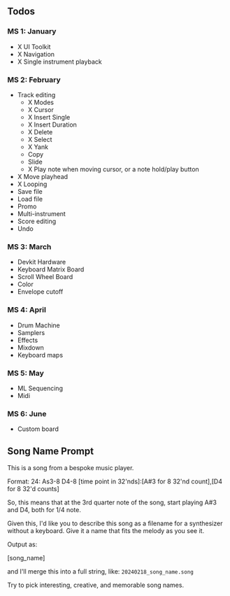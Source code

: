 ## Todos

### MS 1: January

- X UI Toolkit
- X Navigation
- X Single instrument playback

### MS 2: February

- Track editing
  - X Modes
  - X Cursor
  - X Insert Single
  - X Insert Duration
  - X Delete
  - X Select
  - X Yank
  - Copy
  - Slide
  - X Play note when moving cursor, or a note hold/play button
- X Move playhead
- X Looping
- Save file
- Load file
- Promo
- Multi-instrument
- Score editing
- Undo

### MS 3: March

- Devkit Hardware
- Keyboard Matrix Board
- Scroll Wheel Board
- Color
- Envelope cutoff

### MS 4: April

- Drum Machine
- Samplers
- Effects
- Mixdown
- Keyboard maps

### MS 5: May

- ML Sequencing
- Midi

### MS 6: June

- Custom board


## Song Name Prompt
This is a song from a bespoke music player. 

Format: 
24: As3-8 D4-8
[time point in 32'nds]:[A#3 for 8 32'nd count],[D4 for 8 32'd counts]

So, this means that at the 3rd quarter note of the song, start playing A#3 and D4, both for 1/4 note.

Given this, I'd like you to describe this song as a filename for a synthesizer without a keyboard. Give it a name that fits the melody as you see it.

Output as:

[song_name]

and I'll merge this into a full string, like: `20240218_song_name.song`

Try to pick interesting, creative, and memorable song names.